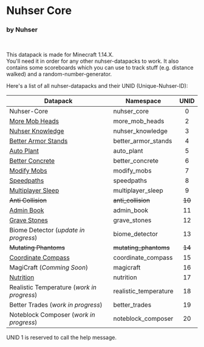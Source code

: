 # Nuhser Core

### by Nuhser

<br>

This datapack is made for Minecraft 1.14.X.  
You'll need it in order for any other nuhser-datapacks to work. It also contains some scoreboards which you can use to track stuff (e.g. distance walked) and a random-number-generator.

Here's a list of all nuhser-datapacks and their UNID (Unique-Nuhser-ID):  

| Datapack                                                                                   | Namespace             |  UNID  |
| ------------------------------------------------------------------------------------------ | --------------------- | :----: |
| Nuhser-Core                                                                                | nuhser_core           |   0    |
| [More Mob Heads](https://github.com/Nuhser/more_mob_heads "More Mob Heads")                | more_mob_heads        |   2    |
| [Nuhser Knowledge](https://github.com/Nuhser/nuhser_knowledge "Nuhser Knowledge")          | nuhser_knowledge      |   3    |
| [Better Armor Stands](https://github.com/Nuhser/better_armor_stands "Better Armor Stands") | better_armor_stands   |   4    |
| [Auto Plant](https://github.com/Nuhser/auto_plant "Auto Plant")                            | auto_plant            |   5    |
| [Better Concrete](https://github.com/Nuhser/better_concrete "Better Concrete")             | better_concrete       |   6    |
| [Modify Mobs](https://github.com/Nuhser/modify_mobs "Modify Mobs")                         | modify_mobs           |   7    |
| [Speedpaths](https://github.com/Nuhser/speedpaths "Speedpaths")                            | speedpaths            |   8    |
| [Multiplayer Sleep](https://github.com/Nuhser/multiplayer_sleep "Multiplayer Sleep")       | multiplayer_sleep     |   9    |
| ~~Anti Collision~~                                                                         | ~~anti_collision~~    | ~~10~~ |
| [Admin Book](https://github.com/Nuhser/admin_book "Admin Book")                            | admin_book            |   11   |
| [Grave Stones](https://github.com/Nuhser/grave_stones "Grave Stones")                      | grave_stones          |   12   |
| Biome Detector (*update in progress*)                                                      | biome_detector        |   13   |
| ~~Mutating Phantoms~~                                                                      | ~~mutating_phantoms~~ | ~~14~~ |
| [Coordinate Compass](https://github.com/Nuhser/coordinate_compass "Coordinate Compass")    | coordinate_compass    |   15   |
| MagiCraft (*Comming Soon*)                                                                 | magicraft             |   16   |
| [Nutrition](https://github.com/Nuhser/nutrition "Nutrition")                               | nutrition             |   17   |
| Realistic Temperature (*work in progress*)                                                 | realistic_temperature |   18   |
| Better Trades (*work in progress*)                                                         | better_trades         |   19   |
| Noteblock Composer (*work in progress*)                                                    | noteblock_composer    |   20   |

UNID 1 is reserved to call the help message.
